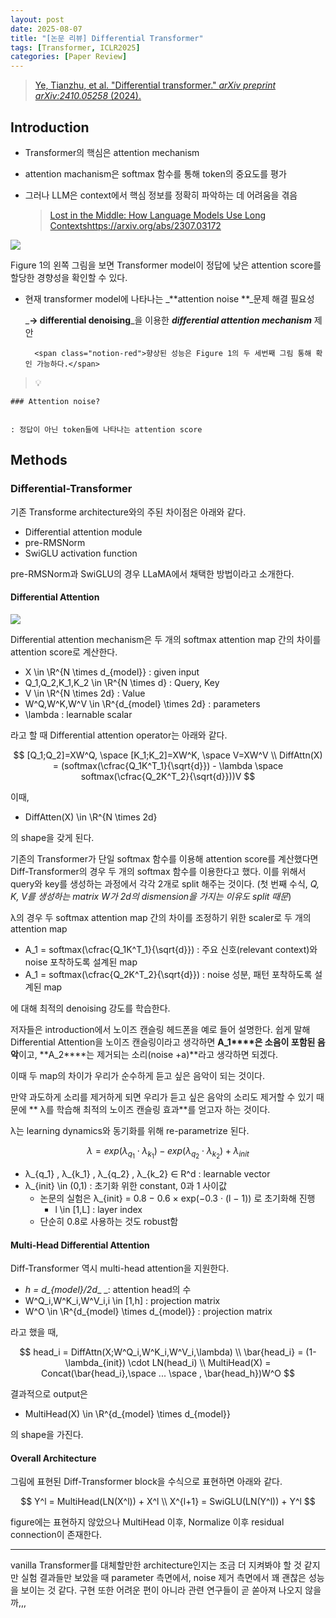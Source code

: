 ```yaml
---
layout: post
date: 2025-08-07
title: "[논문 리뷰] Differential Transformer"
tags: [Transformer, ICLR2025]
categories: [Paper Review]
---
```


> [Ye, Tianzhu, et al. "Differential transformer." ](https://arxiv.org/abs/2410.05258)[_arXiv preprint arXiv:2410.05258_](https://arxiv.org/abs/2410.05258)[ (2024).](https://arxiv.org/abs/2410.05258)



## Introduction

- Transformer의 핵심은 attention mechanism
- attention machanism은 softmax 함수를 통해 token의 중요도를 평가
- 그러나 LLM은 context에서 핵심 정보를 정확히 파악하는 데 어려움을 겪음

	> [Lost in the Middle: How Language Models Use Long Contextshttps://arxiv.org/abs/2307.03172](https://arxiv.org/abs/2307.03172)


![](https://prod-files-secure.s3.us-west-2.amazonaws.com/542b861c-36a8-4051-84e5-8804b6728dba/9083ea56-691a-4752-ae26-47f403431ac8/image.png?X-Amz-Algorithm=AWS4-HMAC-SHA256&X-Amz-Content-Sha256=UNSIGNED-PAYLOAD&X-Amz-Credential=ASIAZI2LB466R3IHN5P6%2F20250925%2Fus-west-2%2Fs3%2Faws4_request&X-Amz-Date=20250925T230103Z&X-Amz-Expires=3600&X-Amz-Security-Token=IQoJb3JpZ2luX2VjEPb%2F%2F%2F%2F%2F%2F%2F%2F%2F%2FwEaCXVzLXdlc3QtMiJHMEUCIAwu%2F7QJpR3blYa0atOnnaW56I4qjblt5WFFDB1%2FHFUYAiEA2lY8uz7%2FmqJlyHccWK5VfxpKUuTSwHdGSgcMpuZtnB4q%2FwMIfxAAGgw2Mzc0MjMxODM4MDUiDOPulUWgmLifemevcSrcA%2B5qvGaYdiZS%2BJxCCzlm9B3W7jVnaRwwLB2js6jjuZxMRo10TVHC1mLrGMywc7osdZi9vIPbKdkaWIyIUDrP%2FXD%2BHoLqeWggLTQzxMX16aqTkGyrBnmyE%2FXCXVdh3OMQj%2FtwYUDrzqkAVQqZ3ZIhNzGbUBO7400WUa869fWoONdlQKh74e0%2Fxm1Oo7TF5ZKVm1fMBNxH7doQGs%2F8ltVWcki3C6U12fhwXl5inkCjLB8NtDzvg1FSo1DqssFvFELcyoBMGDj2g6CbY8m4tXsYO0ky6Jah2wDB%2BzUvbV1uzz5g5dxqNKHxA3hXMx%2B%2FFMKRmvO8OMLYh8uCMgLDgS7InhBN1%2BHlLrbtN%2FArFrX%2BHfnCCNsvjC69%2FBAUcX0xRi%2BmGeSTwyXuUxpGzn%2FI1h5Tf9ZCpI327GWdabXoyNB8pKfB7ZQN1QLyFlqgpN0ETUGP3HpFqPozu8h8MJaqjewv4HC6zsjsncU%2B0sXVqEe7dDKeh4ZNlRrvlbwioeQbxz2QUWQmQnlkN7GZnma0x6u5QSj2%2FIVQwXSXHAhgY0WeKjl0n6HmvOc%2B9kpPmCjnrtI3HuA1oaTDk0FkJLKgU%2BbusSfUpnmB841XSn1jRxsHrbKfzpbPeKqNe9BiCwSfMM711sYGOqUBt8lXKcjN8oTM25EVDLaC5qC177oRGHOa%2F8%2BXPWH8LhG8KKgO%2FgqdeCg7MvAoXyhcrTjYqXFYzkq2ZrUw5Z1IK%2B8oMOfUN7hWsD2hsibKAxwHQD0zii6zEji5wGqf8hTUX5nbPuVA8gciw%2Fdpcb%2FgZ3JkVwBjCSZcNnzT1ZaR%2B7FfxZrEPQIwylOKViaz%2FOOiVFtIQI08%2FGC6P8N9oM0BFRJna2We&X-Amz-Signature=bba5e26ab1de78ef71f9a4b20cee3152b8e3dd1ec87868066cdc85ff790bb71c&X-Amz-SignedHeaders=host&x-amz-checksum-mode=ENABLED&x-id=GetObject)


Figure 1의 왼쪽 그림을 보면 Transformer model이 정답에 낮은 attention score를 할당한 경향성을 확인할 수 있다.

- 현재 transformer model에 나타나는 _**attention noise **_문제 해결 필요성

	_**→ differential denoising**_을 이용한 _**differential attention mechanism**_ 제안


		<span class="notion-red">향상된 성능은 Figure 1의 두 세번째 그림 통해 확인 가능하다.</span>


> 💡 


	### Attention noise?


	: 정답이 아닌 token들에 나타나는 attention score



## Methods



### Differential-Transformer


기존 Transforme architecture와의 주된 차이점은 아래와 같다.

- Differential attention module
- pre-RMSNorm
- SwiGLU activation function

pre-RMSNorm과 SwiGLU의 경우 LLaMA에서 채택한 방법이라고 소개한다.



#### Differential Attention


![](https://prod-files-secure.s3.us-west-2.amazonaws.com/542b861c-36a8-4051-84e5-8804b6728dba/116d70b2-1963-4810-9167-f4c7d8a06e8f/image.png?X-Amz-Algorithm=AWS4-HMAC-SHA256&X-Amz-Content-Sha256=UNSIGNED-PAYLOAD&X-Amz-Credential=ASIAZI2LB466R3IHN5P6%2F20250925%2Fus-west-2%2Fs3%2Faws4_request&X-Amz-Date=20250925T230103Z&X-Amz-Expires=3600&X-Amz-Security-Token=IQoJb3JpZ2luX2VjEPb%2F%2F%2F%2F%2F%2F%2F%2F%2F%2FwEaCXVzLXdlc3QtMiJHMEUCIAwu%2F7QJpR3blYa0atOnnaW56I4qjblt5WFFDB1%2FHFUYAiEA2lY8uz7%2FmqJlyHccWK5VfxpKUuTSwHdGSgcMpuZtnB4q%2FwMIfxAAGgw2Mzc0MjMxODM4MDUiDOPulUWgmLifemevcSrcA%2B5qvGaYdiZS%2BJxCCzlm9B3W7jVnaRwwLB2js6jjuZxMRo10TVHC1mLrGMywc7osdZi9vIPbKdkaWIyIUDrP%2FXD%2BHoLqeWggLTQzxMX16aqTkGyrBnmyE%2FXCXVdh3OMQj%2FtwYUDrzqkAVQqZ3ZIhNzGbUBO7400WUa869fWoONdlQKh74e0%2Fxm1Oo7TF5ZKVm1fMBNxH7doQGs%2F8ltVWcki3C6U12fhwXl5inkCjLB8NtDzvg1FSo1DqssFvFELcyoBMGDj2g6CbY8m4tXsYO0ky6Jah2wDB%2BzUvbV1uzz5g5dxqNKHxA3hXMx%2B%2FFMKRmvO8OMLYh8uCMgLDgS7InhBN1%2BHlLrbtN%2FArFrX%2BHfnCCNsvjC69%2FBAUcX0xRi%2BmGeSTwyXuUxpGzn%2FI1h5Tf9ZCpI327GWdabXoyNB8pKfB7ZQN1QLyFlqgpN0ETUGP3HpFqPozu8h8MJaqjewv4HC6zsjsncU%2B0sXVqEe7dDKeh4ZNlRrvlbwioeQbxz2QUWQmQnlkN7GZnma0x6u5QSj2%2FIVQwXSXHAhgY0WeKjl0n6HmvOc%2B9kpPmCjnrtI3HuA1oaTDk0FkJLKgU%2BbusSfUpnmB841XSn1jRxsHrbKfzpbPeKqNe9BiCwSfMM711sYGOqUBt8lXKcjN8oTM25EVDLaC5qC177oRGHOa%2F8%2BXPWH8LhG8KKgO%2FgqdeCg7MvAoXyhcrTjYqXFYzkq2ZrUw5Z1IK%2B8oMOfUN7hWsD2hsibKAxwHQD0zii6zEji5wGqf8hTUX5nbPuVA8gciw%2Fdpcb%2FgZ3JkVwBjCSZcNnzT1ZaR%2B7FfxZrEPQIwylOKViaz%2FOOiVFtIQI08%2FGC6P8N9oM0BFRJna2We&X-Amz-Signature=96a8b51091c90db2d820fd0557d5999bcea2fd876fa67e2965786ab645a5fe4a&X-Amz-SignedHeaders=host&x-amz-checksum-mode=ENABLED&x-id=GetObject)


Differential attention mechanism은 두 개의 softmax attention map 간의 차이를 attention score로 계산한다.

- X \in \R^{N \times d\_{model}} : given input
- Q\_1,Q\_2,K\_1,K\_2 \in \R^{N \times d} : Query, Key
- V \in \R^{N \times 2d} : Value
- W^Q,W^K,W^V \in \R^{d\_{model} \times 2d} : parameters
- \lambda : learnable scalar

라고 할 때 Differential attention operator는 아래와 같다.


$$
[Q_1;Q_2]=XW^Q, \space [K_1;K_2]=XW^K, \space V=XW^V \\
DiffAttn(X) = (softmax(\cfrac{Q_1K^T_1}{\sqrt{d}}) - \lambda \space softmax(\cfrac{Q_2K^T_2}{\sqrt{d}}))V
$$


이때,

- DiffAtten(X) \in \R^{N \times 2d}

의 shape을 갖게 된다.


기존의 Transformer가 단일 softmax 함수를 이용해 attention score를 계산했다면 Diff-Transformer의 경우 두 개의 softmax 함수를 이용한다고 했다. 이를 위해서 query와 key를 생성하는 과정에서 각각 2개로 split 해주는 것이다. <span class="notion-red">(첫 번째 수식, </span><span class="notion-red">_Q, K, V를 생성하는 matrix W가 2d의 dismension을 가지는 이유도 split 때문_</span><span class="notion-red">)</span>


 λ의 경우 두 softmax attention map 간의 차이를 조정하기 위한 scaler로 두 개의 attention map

- A\_1 = softmax(\cfrac{Q\_1K^T\_1}{\sqrt{d}}) : 주요 신호(relevant context)와 noise 포착하도록 설계된 map
- A\_1 = softmax(\cfrac{Q\_2K^T\_2}{\sqrt{d}}) : noise 성분, 패턴 포착하도록 설계된 map 

에 대해 최적의 denoising 강도를 학습한다.


저자들은 introduction에서 노이즈 캔슬링 헤드폰을 예로 들어 설명한다. 쉽게 말해 Differential Attention을 노이즈 캔슬링이라고 생각하면 **A\_1****은 소음이 포함된 음악**이고, **A\_2****는 제거되는 소리(noise +a)**라고 생각하면 되겠다. 


이때 두 map의 차이가 우리가 순수하게 듣고 싶은 음악이 되는 것이다. 


만약 과도하게 소리를 제거하게 되면 우리가 듣고 싶은 음악의 소리도 제거할 수 있기 때문에 ** λ를 학습해 최적의 노이즈 캔슬링 효과**를 얻고자 하는 것이다.


λ는 learning dynamics와 동기화를 위해 re-parametrize 된다.


$$
\lambda = exp(\lambda_{q_1} \cdot \lambda_{k_1}) - exp(\lambda_{q_2} \cdot \lambda_{k_2}) + \lambda_{init}
$$

- λ\_{q\_1} , λ\_{k\_1} , λ\_{q\_2} , λ\_{k\_2} ∈ R^d : learnable vector
- λ\_{init} \in (0,1) : 초기화 위한 constant, 0과 1 사이값
	- 논문의 실험은 λ\_{init} = 0.8 − 0.6 × exp(−0.3 · (l − 1)) 로 초기화해 진행
		- l \in [1,L] : layer index
	- 단순히 0.8로 사용하는 것도 robust함


#### **Multi-Head Differential Attention**


Diff-Transformer 역시 multi-head attention을 지원한다.

- _h = d\_{model}/2d__ _: attention head의 수
- W^Q\_i,W^K\_i,W^V\_i,i \in [1,h] : projection matrix
- W^O \in \R^{d\_{model} \times d\_{model}} : projection matrix

라고 했을 때,


$$
head_i = DiffAttn(X;W^Q_i,W^K_i,W^V_i,\lambda) \\
\bar{head_i} = (1-\lambda_{init}) \cdot LN(head_i) \\
MultiHead(X) = Concat(\bar{head_i},\space ... \space , \bar{head_h})W^O
$$


결과적으로 output은

- MultiHead(X) \in \R^{d\_{model} \times d\_{model}}

의 shape을 가진다.



#### Overall Architecture


그림에 표현된 Diff-Transformer block을 수식으로 표현하면 아래와 같다.


$$
Y^l = MultiHead(LN(X^l)) + X^l \\
X^{l+1} = SwiGLU(LN(Y^l)) + Y^l
$$


figure에는 표현하지 않았으나 MultiHead 이후, Normalize 이후 residual connection이 존재한다.


---


vanilla Transformer를 대체할만한 architecture인지는 조금 더 지켜봐야 할 것 같지만 실험 결과들만 보았을 때 parameter 측면에서, noise 제거 측면에서 꽤 괜찮은 성능을 보이는 것 같다. 구현 또한 어려운 편이 아니라 관련 연구들이 곧 쏟아져 나오지 않을까,,,

